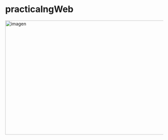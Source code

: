 # practicaIngWeb

<img width="921" height="364" alt="imagen" src="https://github.com/user-attachments/assets/cad4c3ed-da8c-4529-94e2-ae2e500e40c6" />
